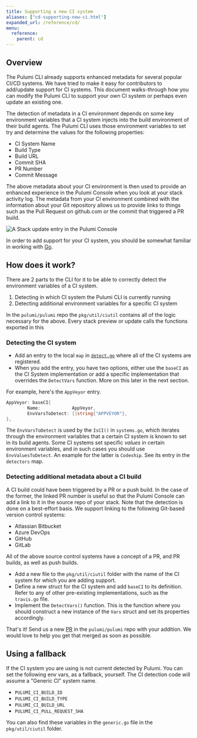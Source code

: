 ```yaml
---
title: Supporting a new CI system
aliases: ["cd-supporting-new-ci.html"]
expanded_url: /reference/cd/
menu:
  reference:
    parent: cd
---
```


## Overview

The Pulumi CLI already supports enhanced metadata for several popular CI/CD systems. We have tried to make it easy for contributors to add/update support for CI systems. This document walks-through how you can modify the Pulumi CLI to support your own CI system or perhaps even update an existing one.

The detection of metadata in a CI environment depends on some key environment variables that a CI system injects into the build environment of their build agents. The Pulumi CLI
uses those environment variables to set try and determine the values for the following properties:

- CI System Name
- Build Type
- Build URL
- Commit SHA
- PR Number
- Commit Message

The above metadata about your CI environment is then used to provide an enhanced experience in the Pulumi Console when you look at your stack activity log. The metadata from your CI environment combined with the information about your Git repository allows us to provide links to things such as the Pull Request on github.com or the commit that triggered a PR build.

![A Stack update entry in the Pulumi Console](/images/reference/supporting-new-ci/stack-update.png)

In order to add support for your CI system, you should be somewhat familiar in working with [Go](https://golang.org/).

## How does it work?

There are 2 parts to the CLI for it to be able to correctly detect the environment variables of a CI system.

1. Detecting in which CI system the Pulumi CLI is currently running
1. Detecting additional environment variables for a specific CI system

In the `pulumi/pulumi` repo the `pkg/util/ciutil` contains all of the logic necessary for the above. Every stack preview or update calls the functions exported in this

### Detecting the CI system

- Add an entry to the local `map` in [`detect.go`](https://github.com/pulumi/pulumi/blob/master/pkg/util/ciutil/detect.go) where all of the CI systems are registered.
- When you add the entry, you have two options, either use the `baseCI` as the CI System implementation or add a specific implementation that overrides the `DetectVars` function. More on this later in the next section.

For example, here's the `AppVeyor` entry.

```go
AppVeyor: baseCI{
		Name:            AppVeyor,
		EnvVarsToDetect: []string{"APPVEYOR"},
},
```

The `EnvVarsToDetect` is used by the `IsCI()` in `systems.go`, which iterates through the environment variables that a certain CI system is known to set in its build agents. Some CI systems set specific _values_ in certain environment variables, and in such cases you should use `EnvValuesToDetect`. An example for the latter is `Codeship`. See its entry in the `detectors` map.  

### Detecting additional metadata about a CI build

A CI build could have been triggered by a PR or a push build. In the case of the former, the linked PR number is useful so that the Pulumi Console can add a link to it in the source repo of your stack. Note that the detection is done on a best-effort basis. We support linking to the following Git-based version control systems:

- Atlassian Bitbucket
- Azure DevOps
- GitHub
- GitLab

All of the above source control systems have a concept of a PR, and PR builds, as well as push builds. 

- Add a new file to the `pkg/util/ciutil` folder with the name of the CI system for which you are adding support.
- Define a new struct for the CI system and add `baseCI` to its definition. Refer to any of other pre-existing implementations, such as the `travis.go` file.
- Implement the `DetectVars()` function. This is the function where you should construct a new instance of the `Vars` struct and set its properties accordingly.

That's it! Send us a new [PR](https://github.com/pulumi/pulumi/pulls) in the `pulumi/pulumi` repo with your addition. We would love to help you get that merged as soon as possible.

## Using a fallback

If the CI system you are using is not current detected by Pulumi. You can set the following env vars, as a fallback, yourself. The CI detection code will assume a "Generic CI" system name.
- `PULUMI_CI_BUILD_ID`
- `PULUMI_CI_BUILD_TYPE`
- `PULUMI_CI_BUILD_URL`
- `PULUMI_CI_PULL_REQUEST_SHA`

You can also find these variables in the `generic.go` file in the `pkg/util/ciutil` folder.
